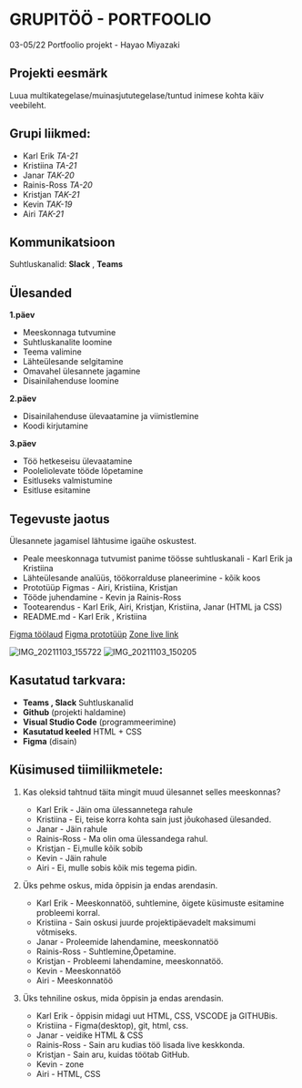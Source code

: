 # GRUPITÖÖ - PORTFOOLIO
03-05/22 Portfoolio projekt - Hayao Miyazaki

## Projekti eesmärk
Luua multikategelase/muinasjututegelase/tuntud inimese kohta käiv veebileht.

## Grupi liikmed:
- Karl Erik _TA-21_
- Kristiina _TA-21_
- Janar _TAK-20_
- Rainis-Ross _TA-20_
- Kristjan _TAK-21_
- Kevin _TAK-19_
- Airi _TAK-21_


## Kommunikatsioon
Suhtluskanalid: 
**Slack** , 
**Teams**

## Ülesanded
**1.päev**
- Meeskonnaga tutvumine
- Suhtluskanalite loomine
- Teema valimine
- Lähteülesande selgitamine
- Omavahel ülesannete jagamine
- Disainilahenduse loomine


**2.päev**
- Disainilahenduse ülevaatamine ja viimistlemine
- Koodi kirjutamine 

**3.päev**
- Töö hetkeseisu ülevaatamine
- Pooleliolevate tööde lõpetamine
- Esitluseks valmistumine
- Esitluse esitamine


## Tegevuste jaotus
Ülesannete jagamisel lähtusime igaühe oskustest.

- Peale meeskonnaga tutvumist panime töösse suhtluskanali - Karl Erik ja Kristiina  
- Lähteülesande analüüs, töökorralduse planeerimine - kõik koos
- Prototüüp Figmas - Airi, Kristiina, Kristjan
- Tööde juhendamine - Kevin ja Rainis-Ross
- Tootearendus - Karl Erik, Airi, Kristjan, Kristiina, Janar (HTML ja CSS)
- README.md - Karl Erik , Kristiina 

[Figma töölaud](https://www.figma.com/file/z2NGPkXPENtLaHSU3y64yU/Projekt?node-id=67%3A3)
[Figma prototüüp](https://www.figma.com/proto/z2NGPkXPENtLaHSU3y64yU/Projekt?node-id=67%3A4&scaling=min-zoom&page-id=67%3A3&starting-point-node-id=67%3A4)
[Zone live link](https://ta20tiirik.itmajakas.ee/grupit-2/index.html)

![IMG_20211103_155722](https://user-images.githubusercontent.com/91615781/140471497-b9c55b23-424b-406c-8c9b-fee5ac362498.jpg)
![IMG_20211103_150205](https://user-images.githubusercontent.com/91615781/140471554-82aedf22-2292-4bf1-914f-ebb3968bc334.jpg)


## Kasutatud tarkvara:
* **Teams , Slack** Suhtluskanalid 
* **Github** (projekti haldamine)
* **Visual Studio Code** (programmeerimine)
* **Kasutatud keeled** HTML + CSS
* **Figma** (disain)

## Küsimused tiimiliikmetele: 
1. Kas oleksid tahtnud täita mingit muud ülesannet selles meeskonnas?
   * Karl Erik - Jäin oma ülessannetega rahule
   * Kristiina - Ei, teise korra kohta sain just jõukohased ülesanded.
   * Janar - Jäin rahule
   * Rainis-Ross - Ma olin oma ülessandega rahul.
   * Kristjan - Ei,mulle kõik sobib
   * Kevin - Jäin rahule
   * Airi - Ei, mulle sobis kõik mis tegema pidin.
  

2. Üks pehme oskus, mida õppisin ja endas arendasin.
   * Karl Erik - Meeskonnatöö, suhtlemine, õigete küsimuste esitamine probleemi korral.
   * Kristiina - Sain oskusi juurde projektipäevadelt maksimumi võtmiseks.
   * Janar - Proleemide lahendamine, meeskonnatöö
   * Rainis-Ross - Suhtlemine,Õpetamine.
   * Kristjan - Probleemi lahendamine, meeskonnatöö.
   * Kevin - Meeskonnatöö
   * Airi - Meeskonnatöö
   

3. Üks tehniline oskus, mida õppisin ja endas arendasin.
   * Karl Erik -  õppisin midagi uut HTML, CSS, VSCODE ja GITHUBis.
   * Kristiina - Figma(desktop), git, html, css.
   * Janar - veidike HTML & CSS
   * Rainis-Ross - Sain aru kudias töö lisada live keskkonda.
   * Kristjan - Sain aru, kuidas töötab GitHub.
   * Kevin - zone
   * Airi - HTML, CSS
   
